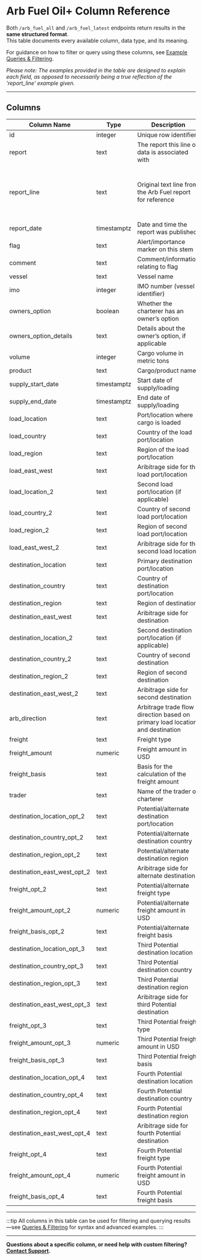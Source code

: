 # Arb Fuel Oil+ Column Reference

Both `/arb_fuel_all` and `/arb_fuel_latest` endpoints return results in the **same structured format**.  
This table documents every available column, data type, and its meaning.

For guidance on how to filter or query using these columns, see [Example Queries & Filtering](../queries.md).

*Please note: The examples provided in the table are designed to explain each field, as opposed to necessarily being a true reflection of the 'report_line' example given.*

---

## Columns

| Column Name                      | Type         | Description                                                                 | Example |
|----------------------------------|--------------|-----------------------------------------------------------------------------|---------|
| id                               | integer      | Unique row identifier                                                       | 60231 |
| report                           | text         | The report this line of data is associated with                             | Arb Fuel |
| report_line                      | text         | Original text line from the Arb Fuel report for reference                   | MARLIN SICILY     130LSFO    02-03/07 BRAZIL/EAST         WS 86.0   PETROBRAS=USD 3,555,240 BASIS SINGAPORE |
| report_date                      | timestamptz  | Date and time the report was published                                      | 2025-01-20T03:47:02+00:00 |
| flag                             | text         | Alert/importance marker on this stem                                        | FAILED |
| comment                          | text         | Comment/information relating to flag                                        | STEM |
| vessel                           | text         | Vessel name                                                                 | MARLIN SICILY |
| imo                              | integer      | IMO number (vessel identifier)                                              | 9721234 |
| owners_option                    | boolean      | Whether the charterer has an owner’s option                                 | TRUE |
| owners_option_details            | text         | Details about the owner’s option, if applicable                             | VESSEL: OTIS (9408217) |
| volume                           | integer      | Cargo volume in metric tons                                                 | 140000 |
| product                          | text         | Cargo/product name                                                          | LSFO |
| supply_start_date                | timestamptz  | Start date of supply/loading                                                | 2025-02-01T00:00:00+00:00 |
| supply_end_date                  | timestamptz  | End date of supply/loading                                                  | 2025-02-03T00:00:00+00:00 |
| load_location                    | text         | Port/location where cargo is loaded                                         | RIO DE JANEIRO |
| load_country                     | text         | Country of the load port/location                                           | BRAZIL |
| load_region                      | text         | Region of the load port/location                                            | EAST COAST SOUTH AMERICA |
| load_east_west                   | text         | Aribitrage side for the load port/location                                  | WEST |
| load_location_2                  | text         | Second load port/location (if applicable)                                   |  |
| load_country_2                   | text         | Country of second load port/location                                        |  |
| load_region_2                    | text         | Region of second load port/location                                         |  |
| load_east_west_2                 | text         | Aribitrage side for the second load location                                |  |
| destination_location             | text         | Primary destination port/location                                           |  |
| destination_country              | text         | Country of destination port/location                                        | SINGAPORE |
| destination_region               | text         | Region of destination                                                       | SOUTH EAST ASIA |
| destination_east_west            | text         | Aribitrage side for destination                                             | EAST |
| destination_location_2           | text         | Second destination port/location (if applicable)                            |  |
| destination_country_2            | text         | Country of second destination                                               |  |
| destination_region_2             | text         | Region of second destination                                                |  |
| destination_east_west_2          | text         | Aribitrage side for second destination                                      |  |
| arb_direction                    | text         | Arbitrage trade flow direction based on primary load location and destination | WEST-EAST |
| freight                          | text         | Freight type                                                                | WS 86.0 |
| freight_amount                   | numeric      | Freight amount in USD                                                       | 3555240 |
| freight_basis                    | text         | Basis for the calculation of the freight amount                             | SINGAPORE |
| trader                           | text         | Name of the trader or charterer                                             | PETROBRAS |
| destination_location_opt_2       | text         | Potential/alternate destination port/location                               |  |
| destination_country_opt_2        | text         | Potential/alternate destination country                                     |  |
| destination_region_opt_2         | text         | Potential/alternate destination region                                      |  |
| destination_east_west_opt_2      | text         | Aribitrage side for alternate destination                                   |  |
| freight_opt_2                    | text         | Potential/alternate freight type                                            |  |
| freight_amount_opt_2             | numeric      | Potential/alternate freight amount in USD                                   |  |
| freight_basis_opt_2              | text         | Potential/alternate freight basis                                           |  |
| destination_location_opt_3       | text         | Third Potential destination location                                        |  |
| destination_country_opt_3        | text         | Third Potential destination country                                         |  |
| destination_region_opt_3         | text         | Third Potential destination region                                          |  |
| destination_east_west_opt_3      | text         | Aribitrage side for third Potential destination                             |  |
| freight_opt_3                    | text         | Third Potential freight type                                                |  |
| freight_amount_opt_3             | numeric      | Third Potential freight amount in USD                                       |  |
| freight_basis_opt_3              | text         | Third Potential freight basis                                               |  |
| destination_location_opt_4       | text         | Fourth Potential destination location                                       |  |
| destination_country_opt_4        | text         | Fourth Potential destination country                                        |  |
| destination_region_opt_4         | text         | Fourth Potential destination region                                         |  |
| destination_east_west_opt_4      | text         | Aribitrage side for fourth Potential destination                            |  |
| freight_opt_4                    | text         | Fourth Potential freight type                                               |  |
| freight_amount_opt_4             | numeric      | Fourth Potential freight amount in USD                                      |  |
| freight_basis_opt_4              | text         | Fourth Potential freight basis                                              |  |

---

:::tip
All columns in this table can be used for filtering and querying results—see [Queries & Filtering](../queries.md) for syntax and advanced examples.
:::

---

**Questions about a specific column, or need help with custom filtering? [Contact Support](../support.md).**
